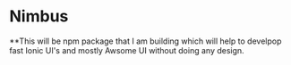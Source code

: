 # Nimbus
**This will be npm package that I am building which will help to develpop fast Ionic UI's and mostly Awsome UI without doing any design.
